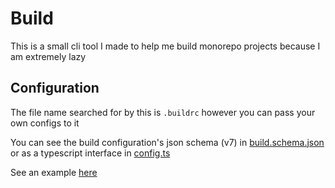 # Build

This is a small cli tool I made to help me build monorepo projects because I am extremely lazy

## Configuration

The file name searched for by this is `.buildrc` however you can pass your own configs to it

You can see the build configuration's json schema (v7) in [build.schema.json](build.schema.json) or as a typescript
interface in [config.ts](src/config.ts)

See an example [here](https://github.com/confuscript/confuscript/blob/master/.buildrc)
